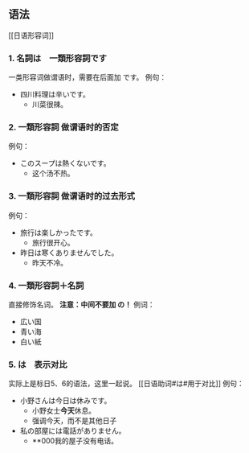 ## 语法
[[日语形容词]]
### 1. 名詞は　一類形容詞です
一类形容词做谓语时，需要在后面加 です。
例句：
- 四川料理は辛いです。
	- 川菜很辣。
### 2. 一類形容詞 做谓语时的否定
例句：
- このスープは熱くないです。
	- 这个汤不热。
### 3. 一類形容詞 做谓语时的过去形式
例句：
- 旅行は楽しかったです。
	- 旅行很开心。
- 昨日は寒くありませんでした。
	- 昨天不冷。
### 4. 一類形容詞＋名詞
直接修饰名词。
**注意：中间不要加 の！**
例词：
- 広い国
- 青い海
- 白い紙
### 5. は　表示对比
实际上是标日5、6的语法，这里一起说。
[[日语助词#は#用于对比]]
例句：
- 小野さんは今日は休みです。
	- 小野女士**今天**休息。
	- 强调今天，而不是其他日子
- 私の部屋には電話がありません。
	- **000我的屋子没有电话。